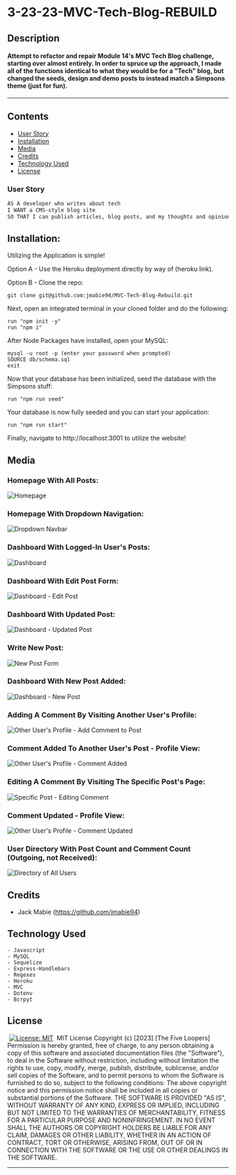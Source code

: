 # 3-23-23-MVC-Tech-Blog-REBUILD

## Description

#### Attempt to refactor and repair Module 14's MVC Tech Blog challenge, starting over almost entirely. In order to spruce up the approach, I made all of the functions identical to what they would be for a "Tech" blog, but changed the seeds, design and demo posts to instead match a Simpsons theme (just for fun).

---

## Contents

- [User Story](#user-story)
- [Installation](#installation)
- [Media](#media)
- [Credits](#credits)
- [Technology Used](#technology-used)
- [License](#license)
  ​

### User Story

```md
AS A developer who writes about tech
I WANT a CMS-style blog site
SO THAT I can publish articles, blog posts, and my thoughts and opinions
```

## Installation:

Utilizing the Application is simple!

Option A - Use the Heroku deployment directly by way of (heroku link).

Option B - Clone the repo:

    git clone git@github.com:jmabie94/MVC-Tech-Blog-Rebuild.git

Next, open an integrated terminal in your cloned folder and do the following:

    run "npm init -y"
    run "npm i"

After Node Packages have installed, open your MySQL:

    mysql -u root -p (enter your password when prompted)
    SOURCE db/schema.sql
    exit

Now that your database has been initialized, seed the database with the Simpsons stuff:

    run "npm run seed"

Your database is now fully seeded and you can start your application:

    run "npm run start"

Finally, navigate to http://localhost:3001 to utilize the website!
​

## Media

### Homepage With All Posts:

![Homepage](/public/media/blog-homepage-all-posts.png)

### Homepage With Dropdown Navigation:

![Dropdown Navbar](/public/media/blog-homepage-all-posts-navbar-dropdown.png)

### Dashboard With Logged-In User's Posts:

![Dashboard](/public/media/blog-dashboard.png)

### Dashboard With Edit Post Form:

![Dashboard - Edit Post](/public/media/blog-dashboard-edit-post.png)

### Dashboard With Updated Post:

![Dashboard - Updated Post](/public/media/blog-dashboard-updated-post.png)

### Write New Post:

![New Post Form](/public/media/blog-write-new-post.png)

### Dashboard With New Post Added:

![Dashboard - New Post](/public/media/blog-dashboard-new-post-added.png)

### Adding A Comment By Visiting Another User's Profile:

![Other User's Profile - Add Comment to Post](/public/media/blog-other-users-profile-adding-comment.png)

### Comment Added To Another User's Post - Profile View:

![Other User's Profile - Comment Added](/public/media/blog-other-users-profile-comment-posted.png)

### Editing A Comment By Visiting The Specific Post's Page:

![Specific Post - Editing Comment](/public/media/blog-single-post-edit-comment.png)

### Comment Updated - Profile View:

![Other User's Profile - Comment Updated](/public/media/blog-other-users-profile-updated-comment.png)

### User Directory With Post Count and Comment Count (Outgoing, not Received):

![Directory of All Users](/public/media/blog-user-directory.png)
​

## Credits

- Jack Mabie (https://github.com/jmabie94)
  ​

## Technology Used

    - Javascript
    - MySQL
    - Sequelize
    - Express-Handlebars
    - Regexes
    - Heroku
    - MVC
    - Dotenv
    - Bcrpyt

## License

​
[![License: MIT](https://img.shields.io/badge/License-MIT-yellow.svg)](https://opensource.org/licenses/MIT)
​
MIT License
Copyright (c) [2023] [The Five Loopers]
Permission is hereby granted, free of charge, to any person obtaining a copy
of this software and associated documentation files (the "Software"), to deal
in the Software without restriction, including without limitation the rights
to use, copy, modify, merge, publish, distribute, sublicense, and/or sell
copies of the Software, and to permit persons to whom the Software is
furnished to do so, subject to the following conditions:
The above copyright notice and this permission notice shall be included in all
copies or substantial portions of the Software.
THE SOFTWARE IS PROVIDED "AS IS", WITHOUT WARRANTY OF ANY KIND, EXPRESS OR
IMPLIED, INCLUDING BUT NOT LIMITED TO THE WARRANTIES OF MERCHANTABILITY,
FITNESS FOR A PARTICULAR PURPOSE AND NONINFRINGEMENT. IN NO EVENT SHALL THE
AUTHORS OR COPYRIGHT HOLDERS BE LIABLE FOR ANY CLAIM, DAMAGES OR OTHER
LIABILITY, WHETHER IN AN ACTION OF CONTRACT, TORT OR OTHERWISE, ARISING FROM,
OUT OF OR IN CONNECTION WITH THE SOFTWARE OR THE USE OR OTHER DEALINGS IN THE
SOFTWARE.
​

---
